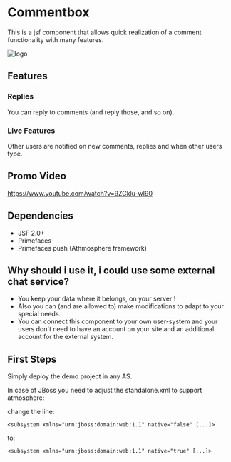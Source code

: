 # Commentbox

This is a jsf component that allows quick realization of a comment functionality with many features.

![logo](https://raw.github.com/nickrussler/commentbox/master/WebContent/resources/images/banner.png)

## Features

### Replies

You can reply to comments (and reply those, and so on).

### Live Features

Other users are notified on new comments, replies and when other users type.

## Promo Video
https://www.youtube.com/watch?v=9ZCklu-wI90

## Dependencies

* JSF 2.0+
* Primefaces
* Primefaces push (Athmosphere framework)

## Why should i use it, i could use some external chat service?

* You keep your data where it belongs, on your server !
* Also you can (and are allowed to) make modifications to adapt to your special needs.
* You can connect this component to your own user-system and your users don't need to have an account on your site and an additional account for the external system.

## First Steps

Simply deploy the demo project in any AS.

In case of JBoss you need to adjust the standalone.xml to support atmosphere:

change the line:

`<subsystem xmlns="urn:jboss:domain:web:1.1" native="false" [...]>`

to:

`<subsystem xmlns="urn:jboss:domain:web:1.1" native="true" [...]>`